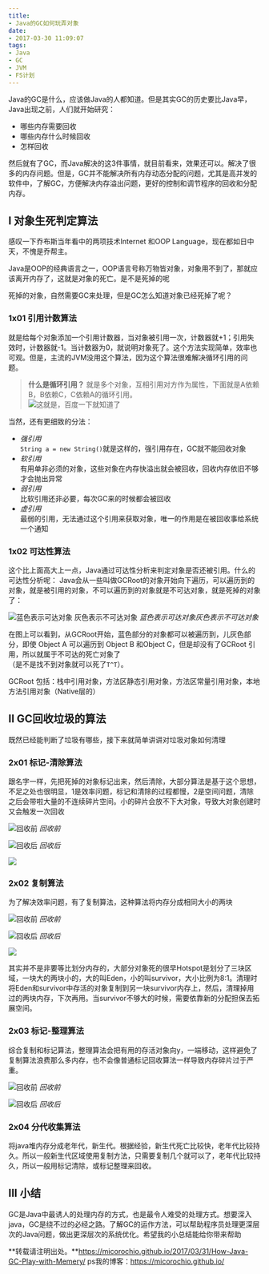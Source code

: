 ```yaml
---
title:
- Java的GC如何玩弄对象
date:
- 2017-03-30 11:09:07
tags:
- Java
- GC
- JVM
- FS计划
---
```

Java的GC是什么，应该做Java的人都知道。但是其实GC的历史要比Java早，Java出现之前，人们就开始研究：
+ 哪些内存需要回收
+ 哪些内存什么时候回收
+ 怎样回收

然后就有了GC，而Java解决的这3件事情，就目前看来，效果还可以。解决了很多的内存问题。但是，GC并不能解决所有内存动态分配的问题，尤其是高并发的软件中，了解GC，方便解决内存溢出问题，更好的控制和调节程序的回收和分配内存。
<!--more-->
## I 对象生死判定算法
感叹一下乔布斯当年看中的两项技术Internet 和OOP Language，现在都如日中天，不愧是乔帮主。

Java是OOP的经典语言之一，OOP语言号称万物皆对象，对象用不到了，那就应该离开内存了，这就是对象的死亡。是不是死掉的呢

死掉的对象，自然需要GC来处理，但是GC怎么知道对象已经死掉了呢？

### 1x01  **引用计数算法**
就是给每个对象添加一个引用计数器，当对象被引用一次，计数器就+1；引用失效时，计数器就-1。当计数器为0，就说明对象死了。这个方法实现简单，效率也可观。但是，主流的JVM没用这个算法，因为这个算法很难解决循环引用的问题。

> __什么是循环引用？__
就是多个对象，互相引用对方作为属性，下面就是A依赖B，B依赖C，C依赖A的循环引用。<br>![这就是，百度一下就知道了](http://upload-images.jianshu.io/upload_images/1112615-ac9f5b3e247bc4a9.png?imageMogr2/auto-orient/strip%7CimageView2/2/w/1240)

当然，还有更细致的分法：

 + _强引用_    
 `String a = new String()`就是这样的，强引用存在，GC就不能回收对象
 +  _软引用_   
有用单非必须的对象，这些对象在内存快溢出就会被回收，回收内存依旧不够才会抛出异常
 + _弱引用_   
比软引用还非必要，每次GC来的时候都会被回收
 + _虚引用_   
 最弱的引用，无法通过这个引用来获取对象，唯一的作用是在被回收事给系统一个通知

### 1x02 **可达性算法**
这个比上面高大上一点，Java通过可达性分析来判定对象是否还被引用。什么的可达性分析呢：
Java会从一些叫做GCRoot的对象开始向下遍历，可以遍历到的对象，就是被引用的对象，不可以遍历到的对象就是不可达对象，就是死掉的对象了：

![蓝色表示可达对象
灰色表示不可达对象](http://upload-images.jianshu.io/upload_images/1112615-70117103618610c2.png?imageMogr2/auto-orient/strip%7CimageView2/2/w/1240)
*蓝色表示可达对象灰色表示不可达对象*

在图上可以看到，从GCRoot开始，蓝色部分的对象都可以被遍历到，儿灰色部分，即使 Object A 可以遍历到 Object B 和Object C，但是却没有了GCRoot 引用，所以就属于不可达的死亡对象了
<br>（是不是找不到对象就可以死了`T^T`）。

GCRoot 包括：栈中引用对象，方法区静态引用对象，方法区常量引用对象，本地方法引用对象（Native层的）


##  II GC回收垃圾的算法
既然已经能判断了垃圾有哪些，接下来就简单讲讲对垃圾对象如何清理

###  2x01  标记-清除算法
跟名字一样，先把死掉的对象标记出来，然后清除，大部分算法是基于这个思想，不足之处也很明显，1是效率问题，标记和清除的过程都慢，2是空间问题，清除之后会带啦大量的不连续碎片空间。小的碎片会放不下大对象，导致大对象创建时又会触发一次回收

![回收前](http://upload-images.jianshu.io/upload_images/1112615-f653d6c28c45b880.png?imageMogr2/auto-orient/strip%7CimageView2/2/w/1240)
*回收前*

![回收后](http://upload-images.jianshu.io/upload_images/1112615-206b89e6f5936577.png?imageMogr2/auto-orient/strip%7CimageView2/2/w/1240)
*回收后*

![](http://upload-images.jianshu.io/upload_images/1112615-e89082cc4f16a68f.png?imageMogr2/auto-orient/strip%7CimageView2/2/w/1240)

### 2x02 复制算法
为了解决效率问题，有了复制算法，这种算法将内存分成相同大小的两块


![回收前](http://upload-images.jianshu.io/upload_images/1112615-ffaf64836f7d71d5.png?imageMogr2/auto-orient/strip%7CimageView2/2/w/1240)
*回收前*

![回收后](http://upload-images.jianshu.io/upload_images/1112615-81fc977d72535b59.png?imageMogr2/auto-orient/strip%7CimageView2/2/w/1240)
*回收后*

![](http://upload-images.jianshu.io/upload_images/1112615-bbd542e94ead259d.png?imageMogr2/auto-orient/strip%7CimageView2/2/w/1240)

其实并不是非要等比划分内存的，大部分对象死的很早Hotspot是划分了三块区域，一块大的两块小的，大的叫Eden，小的叫survivor，大小比例为8:1。清理时将Eden和survivor中存活的对象复制到另一块survivor内存上，然后，清理掉用过的两块内存，下次再用。当survivor不够大的时候，需要依靠新的分配担保去拓展空间。

### 2x03 标记-整理算法

综合复制和标记算法，整理算法会把有用的存活对象向y，一端移动，这样避免了复制算法浪费那么多内存，也不会像普通标记回收算法一样导致内存碎片过于严重。

![回收前](http://upload-images.jianshu.io/upload_images/1112615-141b22c5c8f8efce.png?imageMogr2/auto-orient/strip%7CimageView2/2/w/1240)
*回收前*


![回收后](http://upload-images.jianshu.io/upload_images/1112615-821ce46430e3de22.png?imageMogr2/auto-orient/strip%7CimageView2/2/w/1240)
*回收后*

### 2x04 分代收集算法
将java堆内存分成老年代，新生代。根据经验，新生代死亡比较快，老年代比较持久。所以一般新生代区域使用复制方法，只需要复制几个就可以了，老年代比较持久，所以一般用标记清除，或标记整理来回收。

## III 小结
GC是Java中最诱人的处理内存的方式，也是最令人难受的处理方式。想要深入java，GC是绕不过的必经之路。了解GC的运作方法，可以帮助程序员处理更深层次的Java问题，做出更深层次的系统优化。希望我的小总结能给你带来帮助

**转载请注明出处。**https://micorochio.github.io/2017/03/31/How-Java-GC-Play-with-Memery/
ps我的博客：https://micorochio.github.io/